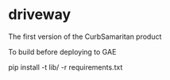 # driveway
The first version of the CurbSamaritan product

To build before deploying to GAE 

pip install -t lib/ -r requirements.txt
